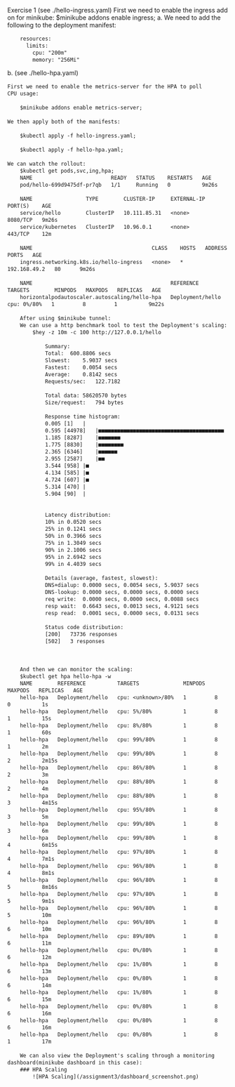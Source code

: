 Exercise 1
(see ./hello-ingress.yaml)
    First we need to enable the ingress add on for minikube:
        $minikube addons enable ingress;
a.
    We need to add the following to the deployment manifest:

        resources:               
          limits:                
            cpu: "200m"          
            memory: "256Mi"
b.
    (see ./hello-hpa.yaml)



    First we need to enable the metrics-server for the HPA to poll 
    CPU usage:

        $minikube addons enable metrics-server;
    
    We then apply both of the manifests:

        $kubectl apply -f hello-ingress.yaml;

        $kubectl apply -f hello-hpa.yaml;

    We can watch the rollout:
        $kubectl get pods,svc,ing,hpa;
        NAME                         READY   STATUS    RESTARTS   AGE
        pod/hello-699d9475df-pr7qb   1/1     Running   0          9m26s

        NAME                 TYPE        CLUSTER-IP     EXTERNAL-IP   PORT(S)    AGE
        service/hello        ClusterIP   10.111.85.31   <none>        8080/TCP   9m26s
        service/kubernetes   ClusterIP   10.96.0.1      <none>        443/TCP    12m

        NAME                                      CLASS    HOSTS   ADDRESS        PORTS   AGE
        ingress.networking.k8s.io/hello-ingress   <none>   *       192.168.49.2   80      9m26s

        NAME                                            REFERENCE          TARGETS        MINPODS   MAXPODS   REPLICAS   AGE
        horizontalpodautoscaler.autoscaling/hello-hpa   Deployment/hello   cpu: 0%/80%   1         8         1          9m22s
    
        After using $minikube tunnel:
        We can use a http benchmark tool to test the Deployment's scaling:
            $hey -z 10m -c 100 http://127.0.0.1/hello

                Summary:
                Total:	600.8806 secs
                Slowest:	5.9037 secs
                Fastest:	0.0054 secs
                Average:	0.8142 secs
                Requests/sec:	122.7182
                
                Total data:	58620570 bytes
                Size/request:	794 bytes

                Response time histogram:
                0.005 [1]	|
                0.595 [44978]	|■■■■■■■■■■■■■■■■■■■■■■■■■■■■■■■■■■■■■■■■
                1.185 [8287]	|■■■■■■■
                1.775 [8830]	|■■■■■■■■
                2.365 [6346]	|■■■■■■
                2.955 [2587]	|■■
                3.544 [958]	|■
                4.134 [585]	|■
                4.724 [607]	|■
                5.314 [470]	|
                5.904 [90]	|


                Latency distribution:
                10% in 0.0520 secs
                25% in 0.1241 secs
                50% in 0.3966 secs
                75% in 1.3049 secs
                90% in 2.1006 secs
                95% in 2.6942 secs
                99% in 4.4039 secs

                Details (average, fastest, slowest):
                DNS+dialup:	0.0000 secs, 0.0054 secs, 5.9037 secs
                DNS-lookup:	0.0000 secs, 0.0000 secs, 0.0000 secs
                req write:	0.0000 secs, 0.0000 secs, 0.0088 secs
                resp wait:	0.6643 secs, 0.0013 secs, 4.9121 secs
                resp read:	0.0001 secs, 0.0000 secs, 0.0131 secs

                Status code distribution:
                [200]	73736 responses
                [502]	3 responses



        And then we can monitor the scaling:
        $kubectl get hpa hello-hpa -w
        NAME        REFERENCE          TARGETS              MINPODS   MAXPODS   REPLICAS   AGE
        hello-hpa   Deployment/hello   cpu: <unknown>/80%   1         8         0          1s
        hello-hpa   Deployment/hello   cpu: 5%/80%          1         8         1          15s
        hello-hpa   Deployment/hello   cpu: 8%/80%          1         8         1          60s
        hello-hpa   Deployment/hello   cpu: 99%/80%         1         8         1          2m
        hello-hpa   Deployment/hello   cpu: 99%/80%         1         8         2          2m15s
        hello-hpa   Deployment/hello   cpu: 86%/80%         1         8         2          3m
        hello-hpa   Deployment/hello   cpu: 88%/80%         1         8         2          4m
        hello-hpa   Deployment/hello   cpu: 88%/80%         1         8         3          4m15s
        hello-hpa   Deployment/hello   cpu: 95%/80%         1         8         3          5m
        hello-hpa   Deployment/hello   cpu: 99%/80%         1         8         3          6m
        hello-hpa   Deployment/hello   cpu: 99%/80%         1         8         4          6m15s
        hello-hpa   Deployment/hello   cpu: 97%/80%         1         8         4          7m1s
        hello-hpa   Deployment/hello   cpu: 96%/80%         1         8         4          8m1s
        hello-hpa   Deployment/hello   cpu: 96%/80%         1         8         5          8m16s
        hello-hpa   Deployment/hello   cpu: 97%/80%         1         8         5          9m1s
        hello-hpa   Deployment/hello   cpu: 96%/80%         1         8         5          10m
        hello-hpa   Deployment/hello   cpu: 96%/80%         1         8         6          10m
        hello-hpa   Deployment/hello   cpu: 89%/80%         1         8         6          11m
        hello-hpa   Deployment/hello   cpu: 0%/80%          1         8         6          12m
        hello-hpa   Deployment/hello   cpu: 1%/80%          1         8         6          13m
        hello-hpa   Deployment/hello   cpu: 0%/80%          1         8         6          14m
        hello-hpa   Deployment/hello   cpu: 1%/80%          1         8         6          15m
        hello-hpa   Deployment/hello   cpu: 0%/80%          1         8         6          16m
        hello-hpa   Deployment/hello   cpu: 0%/80%          1         8         6          16m
        hello-hpa   Deployment/hello   cpu: 0%/80%          1         8         1          17m

        We can also view the Deployment's scaling through a monitoring dashboard(minikube dashboard in this case):
        ### HPA Scaling 
            ![HPA Scaling](/assignment3/dashboard_screenshot.png)


        
